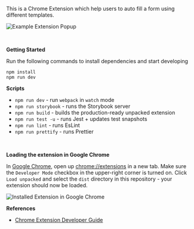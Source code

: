 This is a Chrome Extension which help users to auto fill a form using different templates.

![Example Extension Popup](https://i.imgur.com/Wp37usG.png "Example Extension Popup")

<br>

**Getting Started**

Run the following commands to install dependencies and start developing

```
npm install
npm run dev
```

**Scripts**

-   `npm run dev` - run `webpack` in `watch` mode
-   `npm run storybook` - runs the Storybook server
-   `npm run build` - builds the production-ready unpacked extension
-   `npm run test -u` - runs Jest + updates test snapshots
-   `npm run lint` - runs EsLint
-   `npm run prettify` - runs Prettier

<br>

**Loading the extension in Google Chrome**

In [Google Chrome](https://www.google.com/chrome/), open up [chrome://extensions](chrome://extensions) in a new tab. Make sure the `Developer Mode` checkbox in the upper-right corner is turned on. Click `Load unpacked` and select the `dist` directory in this repository - your extension should now be loaded.

![Installed Extension in Google Chrome](https://i.imgur.com/ORuHbDR.png "Installed Extension in Google Chrome")


**References**

-   [Chrome Extension Developer Guide](https://developer.chrome.com/extensions/devguide)